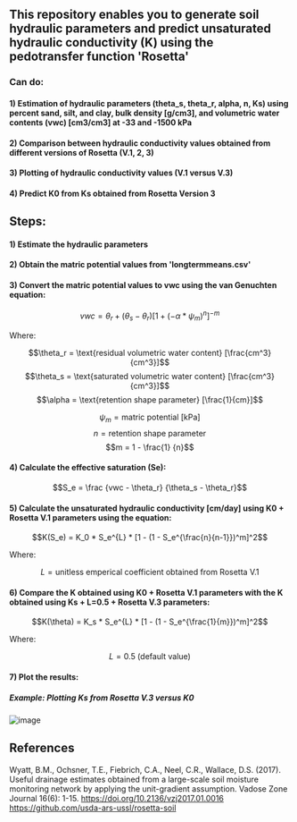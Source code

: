 ## This repository enables you to generate soil  hydraulic parameters and predict unsaturated hydraulic conductivity (K) using the pedotransfer function 'Rosetta'
### Can do:
#### 1) Estimation of hydraulic parameters (theta_s, theta_r, alpha, n, Ks) using percent sand, silt, and clay, bulk density [g/cm3], and volumetric water contents (vwc) [cm3/cm3] at -33 and -1500 kPa
#### 2) Comparison between hydraulic conductivity values obtained from different versions of Rosetta (V.1, 2, 3)
#### 3) Plotting of hydraulic conductivity values (V.1 versus V.3)
#### 4) Predict K0 from Ks obtained from Rosetta Version 3

## Steps:

#### 1) Estimate the hydraulic parameters
#### 2) Obtain the matric potential values from 'longtermmeans.csv'
#### 3) Convert the matric potential values to vwc using the van Genuchten equation:
$$vwc = \theta_r + (\theta_s - \theta_r) [1 + (-\alpha * \psi_m)^{n}]^{-m}$$

Where:


$$\theta_r = \text{residual volumetric water content} [\frac{cm^3}{cm^3}]$$
$$\theta_s = \text{saturated volumetric water content} [\frac{cm^3}{cm^3}]$$
$$\alpha = \text{retention shape parameter} [\frac{1}{cm}]$$

$$\psi_m = \text{matric potential [kPa]}$$
$$n = \text{retention shape parameter}$$
$$m = 1 - \frac{1} {n}$$

#### 4) Calculate the effective saturation (Se):
$$S_e = \frac {vwc - \theta_r} {\theta_s - \theta_r}$$

#### 5) Calculate the unsaturated hydraulic conductivity [cm/day] using K0 + Rosetta V.1 parameters using the equation:
$$K(S_e) = K_0 * S_e^{L} * [1 - (1 - S_e^{\frac{n}{n-1}})^m]^2$$

Where:

$$
L = \text{unitless emperical coefficient obtained from Rosetta V.1}
$$

#### 6) Compare the K obtained using K0 + Rosetta V.1 parameters with the K obtained using Ks + L=0.5 + Rosetta V.3 parameters:
$$K(\theta) = K_s * S_e^{L} * [1 - (1 - S_e^{\frac{1}{m}})^m]^2$$

Where:

$$
L = 0.5\ \text{(default value)}
$$

#### 7) Plot the results:
##### Example: Plotting Ks from Rosetta V.3 versus K0

![image](https://github.com/MarkBarbadillo/Rosetta-Soilhydraulicconductivity/assets/157748709/67f6fb99-ba92-44b4-9654-7dce802612dd)


## References

Wyatt, B.M., Ochsner, T.E., Fiebrich, C.A., Neel, C.R., Wallace, D.S. (2017). Useful drainage estimates obtained from a large-scale soil moisture monitoring network by applying the unit-gradient assumption. Vadose Zone Journal 16(6): 1-15. https://doi.org/10.2136/vzj2017.01.0016
https://github.com/usda-ars-ussl/rosetta-soil

